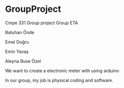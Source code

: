 # GroupProject

Cmpe 331 Group project Group ETA

Batuhan Önde

Emel Doğru

Emin Yavaş

Aleyna Buse Özel

We want to create a electronic meter with using arduino

In our group, my job is physical coding and software.
